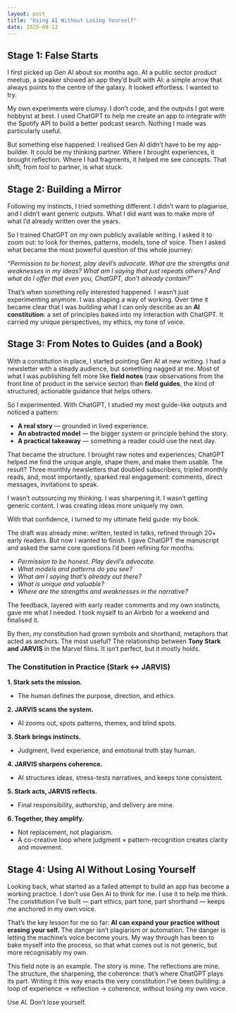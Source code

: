 ```yaml
---
layout: post
title: "Using AI Without Losing Yourself"
date: 2025-09-12
---
```


## Stage 1: False Starts

I first picked up Gen AI about six months ago. At a public sector product meetup, a speaker showed an app they’d built with AI: a simple arrow that always points to the centre of the galaxy. It looked effortless. I wanted to try.

My own experiments were clumsy. I don’t code, and the outputs I got were hobbyist at best. I used ChatGPT to help me create an app to integrate with the Spotify API to build a better podcast search. Nothing I made was particularly useful.

But something else happened: I realised Gen AI didn’t have to be my app-builder. It could be my thinking partner. Where I brought experiences, it brought reflection. Where I had fragments, it helped me see concepts. That shift, from tool to partner, is what stuck.


## Stage 2: Building a Mirror

Following my instincts, I tried something different. I didn’t want to plagiarise, and I didn’t want generic outputs. What I did want was to make more of what I’d already written over the years.

So I trained ChatGPT on my own publicly available writing. I asked it to zoom out: to look for themes, patterns, models, tone of voice. Then I asked what became the most powerful question of this whole journey:

*“Permission to be honest, play devil’s advocate. What are the strengths and weaknesses in my ideas? What am I saying that just repeats others? And what do I offer that even you, ChatGPT, don’t already contain?”*

That’s when something relly interested happened. I wasn’t just experimenting anymore. I was shaping a way of working. Over time it became clear that I was building what I can only describe as an **AI constitution**: a set of principles baked into my interaction with ChatGPT. It carried my unique perspectives, my ethics, my tone of voice.


## Stage 3: From Notes to Guides (and a Book)

With a constitution in place, I started pointing Gen AI at new writing. I had a newsletter with a steady audience, but something nagged at me. Most of what I was publishing felt more like **field notes** (raw observations from the front line of product in the service sector) than **field guides**, the kind of structured, actionable guidance that helps others.

So I experimented. With ChatGPT, I studied my most guide-like outputs and noticed a pattern:

* **A real story** — grounded in lived experience.
* **An abstracted model** — the bigger system or principle behind the story.
* **A practical takeaway** — something a reader could use the next day.

That became the structure. I brought raw notes and experiences; ChatGPT helped me find the unique angle, shape them, and make them usable. The result? Three monthly newsletters that doubled subscribers, tripled monthly reads, and, most importantly, sparked real engagement: comments, direct messages, invitations to speak.

I wasn’t outsourcing my thinking. I was sharpening it. I wasn’t getting generic content. I was creating ideas more uniquely my own.

With that confidence, I turned to my ultimate field guide: my book.

The draft was already mine: written, tested in talks, refined through 20+ early readers. But now I wanted to finish. I gave ChatGPT the manuscript and asked the same core questions I’d been refining for months:

* *Permission to be honest. Play devil’s advocate.*
* *What models and patterns do you see?*
* *What am I saying that’s already out there?*
* *What is unique and valuable?*
* *Where are the strengths and weaknesses in the narrative?*

The feedback, layered with early reader comments and my own instincts, gave me what I needed. I took myself to an Airbnb for a weekend and finalised it.

By then, my constitution had grown symbols and shorthand, metaphors that acted as anchors. The most useful? The relationship between **Tony Stark and JARVIS** in the Marvel films. It isn’t perfect, but it mostly holds.


### The Constitution in Practice (Stark ↔ JARVIS)

**1. Stark sets the mission.**

* The human defines the purpose, direction, and ethics.

**2. JARVIS scans the system.**

* AI zooms out, spots patterns, themes, and blind spots.

**3. Stark brings instincts.**

* Judgment, lived experience, and emotional truth stay human.

**4. JARVIS sharpens coherence.**

* AI structures ideas, stress-tests narratives, and keeps tone consistent.

**5. Stark acts, JARVIS reflects.**

* Final responsibility, authorship, and delivery are mine.

**6. Together, they amplify.**

* Not replacement, not plagiarism.
* A co-creative loop where judgment × pattern-recognition creates clarity and movement.


## Stage 4: Using AI Without Losing Yourself

Looking back, what started as a failed attempt to build an app has become a working practice. I don’t use Gen AI to think for me. I use it to help me think. The constitution I’ve built — part ethics, part tone, part shorthand — keeps me anchored in my own voice.

That’s the key lesson for me so far: **AI can expand your practice without erasing your self.** The danger isn’t plagiarism or automation. The danger is letting the machine’s voice become yours. My way through has been to bake myself into the process, so that what comes out is not generic, but more recognisably my own.

This field note is an example. The story is mine. The reflections are mine. The structure, the sharpening, the coherence: that’s where ChatGPT plays its part. Writing it this way enacts the very constitution I’ve been building: a loop of experience → reflection → coherence, without losing my own voice.

Use AI. Don’t lose yourself.
